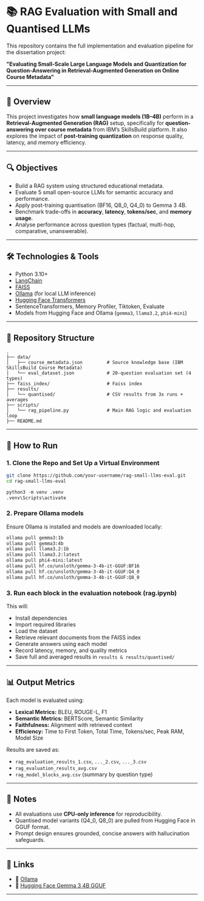 # 📚 RAG Evaluation with Small and Quantised LLMs

This repository contains the full implementation and evaluation pipeline for the dissertation project:

**"Evaluating Small-Scale Large Language Models and Quantization for Question-Answering in Retrieval-Augmented Generation on Online Course Metadata"**

---

## 🧠 Overview

This project investigates how **small language models (1B–4B)** perform in a **Retrieval-Augmented Generation (RAG)** setup, specifically for **question-answering over course metadata** from IBM’s SkillsBuild platform. It also explores the impact of **post-training quantization** on response quality, latency, and memory efficiency.

---

## 🔍 Objectives

* Build a RAG system using structured educational metadata.
* Evaluate 5 small open-source LLMs for semantic accuracy and performance.
* Apply post-training quantisation (BF16, Q8\_0, Q4\_0) to Gemma 3 4B.
* Benchmark trade-offs in **accuracy**, **latency**, **tokens/sec**, and **memory usage**.
* Analyse performance across question types (factual, multi-hop, comparative, unanswerable).

---

## 🛠️ Technologies & Tools

* Python 3.10+
* [LangChain](https://github.com/langchain-ai/langchain)
* [FAISS](https://github.com/facebookresearch/faiss)
* [Ollama](https://ollama.com) (for local LLM inference)
* [Hugging Face Transformers](https://huggingface.co/docs/transformers/index)
* SentenceTransformers, Memory Profiler, Tiktoken, Evaluate
* Models from Hugging Face and Ollama (`gemma3`, `llama3.2`, `phi4-mini`)

---

## 📁 Repository Structure

```
.
├── data/
│   ├── course_metadata.json         # Source knowledge base (IBM SkillsBuild Course Metadata)
│   └── eval_dataset.json            # 20-question evaluation set (4 types)
├── faiss_index/                     # Faiss index
├── results/
│   └── quantised/                   # CSV results from 3x runs + averages
├── scripts/
│   └── rag_pipeline.py              # Main RAG logic and evaluation loop
├── README.md
```

---

## 🚀 How to Run

### 1. Clone the Repo and Set Up a Virtual Environment

```bash
git clone https://github.com/your-username/rag-small-llms-eval.git
cd rag-small-llms-eval

```


```python
python3 -m venv .venv
.venv\Scripts\activate
```

### 2. Prepare Ollama models

Ensure Ollama is installed and models are downloaded locally:

```bash
ollama pull gemma3:1b
ollama pull gemma3:4b
ollama pull llama3.2:1b
ollama pull llama3.2:latest
ollama pull phi4-mini:latest
ollama pull hf.co/unsloth/gemma-3-4b-it-GGUF:BF16
ollama pull hf.co/unsloth/gemma-3-4b-it-GGUF:Q4_0
ollama pull hf.co/unsloth/gemma-3-4b-it-GGUF:Q8_0
```

### 3. Run each block in the evaluation notebook (rag.ipynb)

This will:
* Install dependencies
* Import required libraries
* Load the dataset
* Retrieve relevant documents from the FAISS index
* Generate answers using each model
* Record latency, memory, and quality metrics
* Save full and averaged results in `results & results/quantised/`

---

## 📊 Output Metrics

Each model is evaluated using:

* **Lexical Metrics:** BLEU, ROUGE-L, F1
* **Semantic Metrics:** BERTScore, Semantic Similarity
* **Faithfulness:** Alignment with retrieved context
* **Efficiency:** Time to First Token, Total Time, Tokens/sec, Peak RAM, Model Size

Results are saved as:

* `rag_evaluation_results_1.csv`, `..._2.csv`, `..._3.csv`
* `rag_evaluation_results_avg.csv`
* `rag_model_blocks_avg.csv` (summary by question type)

---

## 📌 Notes

* All evaluations use **CPU-only inference** for reproducibility.
* Quantised model variants (Q4\_0, Q8\_0) are pulled from Hugging Face in GGUF format.
* Prompt design ensures grounded, concise answers with hallucination safeguards.

---

## 🔗 Links

* 🧠 [Ollama](https://ollama.com/)
* 🤗 [Hugging Face Gemma 3 4B GGUF](https://huggingface.co/unsloth/gemma-3-4b-it-GGUF)

---
